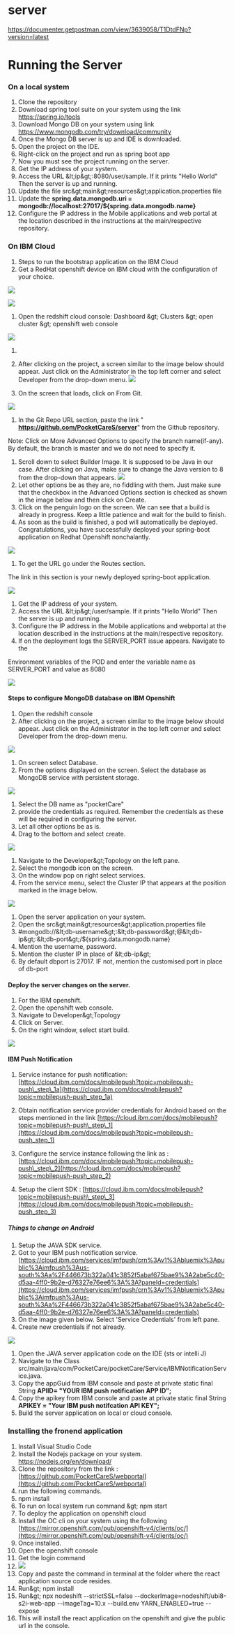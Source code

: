 # server
https://documenter.getpostman.com/view/3639058/T1DtdFNp?version=latest

# Running the Server

### On a local system

1. Clone the repository
2. Download spring tool suite on your system using the link https://spring.io/tools
3. Download Mongo DB on your system using link https://www.mongodb.com/try/download/community
4. Once the Mongo DB server is up and IDE is downloaded.
5. Open the project on the IDE.
6. Right-click on the project and run as spring boot app
7. Now you must see the project running on the server.
8. Get the IP address of your system.
9. Access the URL \&lt;ip\&gt;:8080/user/sample. If it prints &quot;Hello World&quot; Then the server is up and running.
10. Update the file src\&gt;main\&gt;resources\&gt;application.properties file
11. Update the **spring.data.mongodb.uri = mongodb://localhost:27017/${spring.data.mongodb.name}**
12. Configure the IP address in the Mobile applications and web portal at the location described in the instructions at the main/respective repository.

### On IBM Cloud

1. Steps to run the bootstrap application on the IBM Cloud
  1. Get a RedHat openshift device on IBM cloud with the configuration of your choice.

![](RackMultipart20200731-4-1p1bw0t_html_dbf4a1870a6845c2.png)

![](RackMultipart20200731-4-1p1bw0t_html_1c309bffeda063cd.png)

  1. Open the redshift cloud console: Dashboard \&gt; Clusters \&gt; open cluster \&gt; openshift web console

![](RackMultipart20200731-4-1p1bw0t_html_ff69cd97a6fb4dde.png)

  1.

  1. After clicking on the project, a screen similar to the image below should appear. Just click on the Administrator in the top left corner and select Developer from the drop-down menu. ![](RackMultipart20200731-4-1p1bw0t_html_84ebe914834c887b.png)
  2. On the screen that loads, click on From Git.

![](RackMultipart20200731-4-1p1bw0t_html_2d00f721eaf2d28e.png)

  1. In the Git Repo URL section, paste the link &quot; **https://github.com/PocketCareS/server**&quot; from the Github repository.

Note: Click on More Advanced Options to specify the branch name(if-any). By default, the branch is master and we do not need to specify it.

1. Scroll down to select Builder Image. It is supposed to be Java in our case. After clicking on Java, make sure to change the Java version to 8 from the drop-down that appears. ![](RackMultipart20200731-4-1p1bw0t_html_7d48a7a733b4dd62.png)
2. Let other options be as they are, no fiddling with them. Just make sure that the checkbox in the Advanced Options section is checked as shown in the image below and then click on Create.
3. Click on the penguin logo on the screen. We can see that a build is already in progress. Keep a little patience and wait for the build to finish.
4. As soon as the build is finished, a pod will automatically be deployed. Congratulations, you have successfully deployed your spring-boot application on Redhat Openshift nonchalantly.

![](RackMultipart20200731-4-1p1bw0t_html_84ebe914834c887b.png)

1. To get the URL go under the Routes section.

The link in this section is your newly deployed spring-boot application.

![](RackMultipart20200731-4-1p1bw0t_html_458b2837319d95fb.png)

1. Get the IP address of your system.
2. Access the URL \&lt;ip\&gt;/user/sample. If it prints &quot;Hello World&quot; Then the server is up and running.
3. Configure the IP address in the Mobile applications and webportal at the location described in the instructions at the main/respective repository.
4. If on the deployment logs the SERVER\_PORT issue appears. Navigate to the

Environment variables of the POD and enter the variable name as SERVER\_PORT and value as 8080

![](RackMultipart20200731-4-1p1bw0t_html_eefe4fbabbab52ef.png)

#### Steps to configure MongoDB database on IBM Openshift

1. Open the redshift console
2. After clicking on the project, a screen similar to the image below should appear. Just click on the Administrator in the top left corner and select Developer from the drop-down menu.

![](RackMultipart20200731-4-1p1bw0t_html_db3fb2d45b671fcf.png)

1. On screen select Database.
2. From the options displayed on the screen. Select the database as MongoDB service with persistent storage.

![](RackMultipart20200731-4-1p1bw0t_html_bd934cf42260985e.png)

1. Select the DB name as &quot;pocketCare&quot;
2. provide the credentials as required. Remember the credentials as these will be required in configuring the server.
3. Let all other options be as is.
4. Drag to the bottom and select create.

![](RackMultipart20200731-4-1p1bw0t_html_21902662e644d7e1.png)

1. Navigate to the Developer\&gt;Topology on the left pane.
2. Select the mongodb icon on the screen.
3. On the window pop on right select services.
4. From the service menu, select the Cluster IP that appears at the position marked in the image below.

![](RackMultipart20200731-4-1p1bw0t_html_e62720c129b0c859.png)

1. Open the server application on your system.
2. Open the src\&gt;main\&gt;resources\&gt;application.properties file
3. #mongodb://\&lt;db-username\&gt;:\&lt;db-password\&gt;@\&lt;db-ip\&gt;:\&lt;db-port\&gt;/${spring.data.mongodb.name}
4. Mention the username, password.
5. Mention the cluster IP in place of \&lt;db-ip\&gt;
6. By default dbport is 27017. IF not, mention the customised port in place of db-port

#### Deploy the server changes on the server.

1. For the IBM openshift.
2. Open the openshift web console.
3. Navigate to Developer\&gt;Topology
4. Click on Server.
5. On the right window, select start build.

![](RackMultipart20200731-4-1p1bw0t_html_3d46aac11680b657.png)

#### IBM Push Notification

1. Service instance for push notification: [https://cloud.ibm.com/docs/mobilepush?topic=mobilepush-push\_step\_1a](https://cloud.ibm.com/docs/mobilepush?topic=mobilepush-push_step_1a)

1. Obtain notification service provider credentials for Android based on the steps mentioned in the link [https://cloud.ibm.com/docs/mobilepush?topic=mobilepush-push\_step\_1](https://cloud.ibm.com/docs/mobilepush?topic=mobilepush-push_step_1)

1. Configure the service instance following the link as : [https://cloud.ibm.com/docs/mobilepush?topic=mobilepush-push\_step\_2](https://cloud.ibm.com/docs/mobilepush?topic=mobilepush-push_step_2)

1. Setup the client SDK : [https://cloud.ibm.com/docs/mobilepush?topic=mobilepush-push\_step\_3](https://cloud.ibm.com/docs/mobilepush?topic=mobilepush-push_step_3)

##### Things to change on Android

1. Setup the JAVA SDK service.
  1. Got to your IBM push notification service. [https://cloud.ibm.com/services/imfpush/crn%3Av1%3Abluemix%3Apublic%3Aimfpush%3Aus-south%3Aa%2F446673b322a041c3852f5abaf675bae9%3A2abe5c40-d5aa-4ff0-9b2e-d76327e76ee6%3A%3A?paneId=credentials](https://cloud.ibm.com/services/imfpush/crn%3Av1%3Abluemix%3Apublic%3Aimfpush%3Aus-south%3Aa%2F446673b322a041c3852f5abaf675bae9%3A2abe5c40-d5aa-4ff0-9b2e-d76327e76ee6%3A%3A?paneId=credentials)
  2. On the image given below. Select &#39;Service Credentials&#39; from left pane.
  3. Create new credentials if not already.

![](RackMultipart20200731-4-1p1bw0t_html_45f503c88ac01449.png)

  1. Open the JAVA server application code on the IDE (sts or intelli J)
  2. Navigate to the Class src/main/java/com/PocketCare/pocketCare/Service/IBMNotificationService.java.
  3. Copy the appGuid from IBM console and paste at private static final String **APIID= &quot;YOUR IBM push notification APP ID&quot;;**
  4. Copy the apikey from IBM console and paste at private static final String **APIKEY = &quot;Your IBM push notifcation API KEY&quot;;**
  5. Build the server application on local or cloud console.

### Installing the fronend application

1. Install Visual Studio Code
2. Install the Nodejs package on your system. https://nodejs.org/en/download/
3. Clone the repository from the link : [https://github.com/PocketCareS/webportal](https://github.com/PocketCareS/webportal)
4. run the following commands.
  1. npm install
  2. To run on local system run command \&gt; npm start
  3. To deploy the application on openshift cloud
  4. Install the OC cli on your system using the following [https://mirror.openshift.com/pub/openshift-v4/clients/oc/](https://mirror.openshift.com/pub/openshift-v4/clients/oc/)
  5. Once installed.
  6. Open the openshift console
  7. Get the login command
  8. ![](RackMultipart20200731-4-1p1bw0t_html_4695d32a90c2a8da.png)
  9. Copy and paste the command in terminal at the folder where the react application source code resides.
  10. Run\&gt; npm install
  11. Run\&gt; npx nodeshift --strictSSL=false --dockerImage=nodeshift/ubi8-s2i-web-app --imageTag=10.x --build.env YARN\_ENABLED=true --expose
  12. This will install the react application on the openshift and give the public url in the console.


